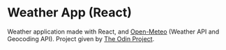 # Weather App (React)

Weather application made with React, and [Open-Meteo](https://open-meteo.com/en) (Weather API and Geocoding API). Project given by [The Odin Project](https://www.theodinproject.com/lessons/javascript-weather-app).
